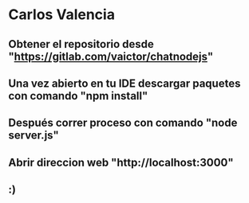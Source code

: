 # Carlos Valencia

## Obtener el repositorio desde "https://gitlab.com/vaictor/chatnodejs"
## Una vez abierto en tu IDE descargar paquetes con comando "npm install"
## Después correr proceso con comando "node server.js"
## Abrir direccion web "http://localhost:3000"

## :)